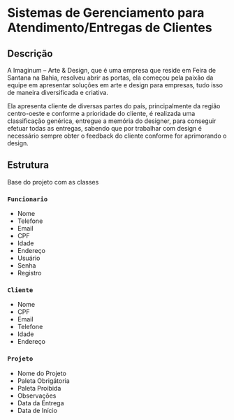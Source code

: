 # Sistemas de Gerenciamento para Atendimento/Entregas de Clientes</h1>

## Descrição

A Imaginum – Arte & Design, que é uma empresa que reside em Feira de Santana na Bahia, resolveu abrir as portas, ela começou pela paixão da equipe em apresentar soluções em arte e design para empresas, tudo isso de maneira diversificada e criativa.

Ela apresenta cliente de diversas partes do país, principalmente da região centro-oeste e conforme a prioridade do cliente, é realizada uma classificação genérica, entregue a memória do designer, para conseguir efetuar todas as entregas, sabendo que por trabalhar com design é necessário sempre obter o feedback do cliente conforme for aprimorando o design.

## Estrutura

Base do projeto com as classes

### `Funcionario`

- Nome
- Telefone
- Email
- CPF
- Idade
- Endereço
- Usuário
- Senha
- Registro

### `Cliente`

- Nome
- CPF
- Email
- Telefone
- Idade
- Endereço

### `Projeto`

- Nome do Projeto
- Paleta Obrigátoria
- Paleta Proibida
- Observações
- Data da Entrega
- Data de Início
